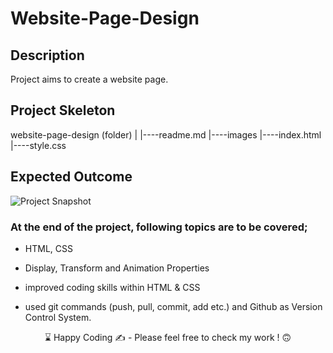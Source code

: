 # Website-Page-Design

## Description
Project aims to create a website page.

## Project Skeleton 

website-page-design (folder)
|
|----readme.md
|----images
|----index.html  
|----style.css   

## Expected Outcome

![Project Snapshot](./img/website-design.gif)

### At the end of the project, following topics are to be covered;

- HTML, CSS

- Display, Transform and Animation Properties 

- improved coding skills within HTML & CSS

- used git commands (push, pull, commit, add etc.) and Github as Version Control System.

<p align='center'> ⌛ Happy Coding ✍ - Please feel free to check my work ! 🙃 </p>